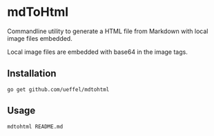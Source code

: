 # mdToHtml

Commandline utility to generate a HTML file from Markdown with local image files embedded.

Local image files are embedded with base64 in the image tags.

## Installation

```shell
go get github.com/ueffel/mdtohtml
```

## Usage

```shell
mdtohtml README.md
```
